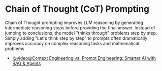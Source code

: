 # Chain of Thought (CoT) Prompting

Chain of Thought prompting improves LLM reasoning by generating intermediate reasoning steps before providing the final answer. Instead of jumping to conclusions, the model "thinks through" problems step by step. Simply adding "Let's think step by step" to prompts often dramatically improves accuracy on complex reasoning tasks and mathematical problems.

- [@video@Context Engineering vs. Prompt Engineering: Smarter AI with RAG & Agents](https://youtu.be/vD0E3EUb8-8?si=Y6MCLPzjmhMB4jSu&t=203)
